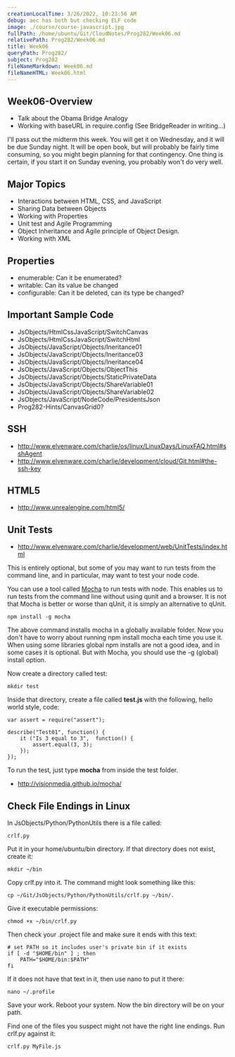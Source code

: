 ```yaml
---
creationLocalTime: 3/26/2022, 10:23:56 AM
debug: aec has both but checking ELF code
image: ./course/course-javascript.jpg
fullPath: /home/ubuntu/Git/CloudNotes/Prog282/Week06.md
relativePath: Prog282/Week06.md
title: Week06
queryPath: Prog282/
subject: Prog282
fileNameMarkdown: Week06.md
fileNameHTML: Week06.html
---
```



<!-- toc -->
<!-- tocstop -->

Week06-Overview
---------------

- Talk about the Obama Bridge Analogy
- Working with baseURL in require.config (See BridgeReader in writing...)

I'll pass out the midterm this week. You will get it on Wednesday, and
it will be due Sunday night. It will be open book, but will probably
be fairly time consuming, so you might begin planning for that contingency.
One thing is certain, if you start it on Sunday evening, you probably
won't do very well.

Major Topics
------------

* Interactions between HTML, CSS, and JavaScript
* Sharing Data between Objects
* Working with Properties
* Unit test and Agile Programming
* Object Inheritance and Agile principle of Object Design.
* Working with XML

Properties
----------

- enumerable: Can it be enumerated?
- writable: Can its value be changed
- configurable: Can it be deleted, can its type be changed?
 
Important Sample Code
---------------------

- JsObjects/HtmlCssJavaScript/SwitchCanvas
- JsObjects/HtmlCssJavaScript/SwitchHtml
- JsObjects/JavaScript/Objects/Ineritance01
- JsObjects/JavaScript/Objects/Ineritance03
- JsObjects/JavaScript/Objects/Ineritance04
- JsObjects/JavaScript/Objects/ObjectThis
- JsObjects/JavaScript/Objects/StaticPrivateData
- JsObjects/JavaScript/Objects/ShareVariable01
- JsObjects/JavaScript/Objects/ShareVariable02
- JsObjects/JavaScript/NodeCode/PresidentsJson
- Prog282-Hints/CanvasGrid0?

SSH
---

- <http://www.elvenware.com/charlie/os/linux/LinuxDays/LinuxFAQ.html#sshAgent>
- <http://www.elvenware.com/charlie/development/cloud/Git.html#the-ssh-key>

HTML5
-----

- <http://www.unrealengine.com/html5/>

Unit Tests
----------

- <http://www.elvenware.com/charlie/development/web/UnitTests/index.html>

This is entirely optional, but some of you may want to run tests from the
command line, and in particular, may want to test your node code. 

You can use a tool called [Mocha](http://visionmedia.github.io/mocha/) to 
run tests with node. This enables us to run tests from the command line 
without using qunit and a browser. It is not that Mocha is better or worse 
than qUnit, it is simply an alternative to qUnit.

	npm install -g mocha
	
The above command installs mocha in a globally available folder. Now you don't
have to worry about running npm install mocha each time you use it. When using
some libraries global npm installs are not a good idea, and in some cases it
is optional. But with Mocha, you should use the -g (global) install option.

Now create a directory called test:

	mkdir test
	
Inside that directory, create a file called **test.js** with the following,
hello world style, code:

```
var assert = require("assert");
 
describe("Test01", function() {
	it ("Is 3 equal to 3",  function() {
		assert.equal(3, 3);
	});
});
```

To run the test, just type **mocha** from inside the test folder.
	
- <http://visionmedia.github.io/mocha/>

Check File Endings in Linux
---------------------------

In JsObjects/Python/PythonUtils there is a file called:

	crlf.py
	
Put it in your home/ubuntu/bin directory. If that directory does not exist,
create it:

	mkdir ~/bin

Copy crlf.py into it. The command might look something like this:

	cp ~/Git/JsObjects/Python/PythonUtils/crlf.py ~/bin/.
	
Give it executable permissions:

	chmod +x ~/bin/crlf.py

Then check your .project file and make sure it ends with this text:

	# set PATH so it includes user's private bin if it exists
	if [ -d "$HOME/bin" ] ; then
		PATH="$HOME/bin:$PATH"
	fi

If it does not have that text in it, then use nano to put it there:

	nano ~/.profile
	
Save your work. Reboot your system. Now the bin directory will be on your path.

Find one of the files you suspect might not have the right line endings. Run
crlf.py against it:

	crlf.py MyFile.js

